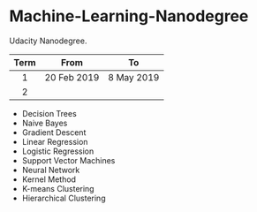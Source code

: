 # Machine-Learning-Nanodegree

Udacity Nanodegree.

|Term|From|To|
|:---:|:---:|:---:|
|1|20 Feb 2019|8 May 2019|
|2|||

- Decision Trees
- Naive Bayes
- Gradient Descent
- Linear Regression
- Logistic Regression
- Support Vector Machines
- Neural Network
- Kernel Method
- K-means Clustering
- Hierarchical Clustering
